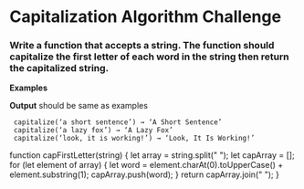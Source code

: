 # Capitalization Algorithm Challenge

### Write a function that accepts a string. The function should capitalize the first letter of each word in the string then return the capitalized string.

**Examples**

**Output** should be same as examples

```
 capitalize(‘a short sentence’) → ‘A Short Sentence’
 capitalize(‘a lazy fox’) → ‘A Lazy Fox’
 capitalize(‘look, it is working!’) → ‘Look, It Is Working!’

```

function capFirstLetter(string) {
    let array = string.split(" ");
    let capArray = [];
    for (let element of array) {
        let word = element.charAt(0).toUpperCase() + element.substring(1);
        capArray.push(word);
    }
    return capArray.join(" ");
}